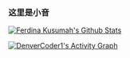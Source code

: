 ### 这里是小音

<a href="#stats" align="center">
    <img align="center" alt="Ferdina Kusumah's Github Stats" src="https://github-readme-stats.vercel.app/api?username=LittleSound&count_private=true&show_icons=true&include_all_commits=true&show_owner=true"/>
</a>
<br />

<!-- https://github.com/ashutosh00710/github-readme-activity-graph -->
<a href="https://github.com/ashutosh00710/github-readme-activity-graph"><img alt="DenverCoder1's Activity Graph" src="https://activity-graph.herokuapp.com/graph?username=LittleSound&bg_color=FFFFFF&color=409EFF&line=F85D7F&point=F85D7F&hide_border=true" /></a>
